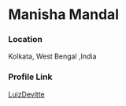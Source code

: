 # Manisha Mandal

### Location

Kolkata, West Bengal ,India

### Profile Link

[LuizDevitte](https://github.com/Manisha-nitd)